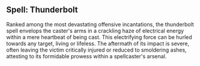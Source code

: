 ## Spell: Thunderbolt

Ranked among the most devastating offensive incantations, the thunderbolt spell envelops the caster's arms in a crackling haze of electrical energy within a mere heartbeat of being cast. This electrifying force can be hurled towards any target, living or lifeless. The aftermath of its impact is severe, often leaving the victim critically injured or reduced to smoldering ashes, attesting to its formidable prowess within a spellcaster's arsenal.